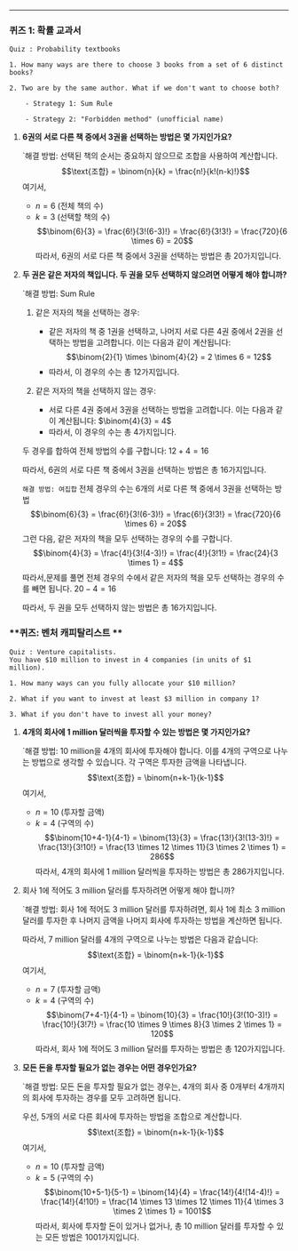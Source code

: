 
---
### **퀴즈 1: 확률 교과서**
```
Quiz : Probability textbooks

1. How many ways are there to choose 3 books from a set of 6 distinct books?

2. Two are by the same author. What if we don't want to choose both?

	- Strategy 1: Sum Rule

	- Strategy 2: "Forbidden method" (unofficial name)

```
1. **6권의 서로 다른 책 중에서 3권을 선택하는 방법은 몇 가지인가요?**
	
	`해결 방법:
	선택된 책의 순서는 중요하지 않으므로 조합을 사용하여 계산합니다. $$\text{조합} = \binom{n}{k} = \frac{n!}{k!(n-k)!}$$
	여기서,
	- $n = 6$ (전체 책의 수)
	- $k = 3$ (선택할 책의 수)$$\binom{6}{3} = \frac{6!}{3!(6-3)!} = \frac{6!}{3!3!} = \frac{720}{6 \times 6} = 20$$
	따라서, 6권의 서로 다른 책 중에서 3권을 선택하는 방법은 총 20가지입니다.

2. **두 권은 같은 저자의 책입니다. 두 권을 모두 선택하지 않으려면 어떻게 해야 합니까?**

	`해결 방법: Sum Rule
	1. 같은 저자의 책을 선택하는 경우:
	   - 같은 저자의 책 중 1권을 선택하고, 나머지 서로 다른 4권 중에서 2권을 선택하는 방법을 고려합니다. 이는 다음과 같이 계산됩니다:  $$\binom{2}{1} \times \binom{4}{2} = 2 \times 6 = 12$$
	   - 따라서, 이 경우의 수는 총 12가지입니다.
	
	2. 같은 저자의 책을 선택하지 않는 경우:
	   - 서로 다른 4권 중에서 3권을 선택하는 방법을 고려합니다. 이는 다음과 같이 계산됩니다:  $\binom{4}{3} = 4$
	   - 따라서, 이 경우의 수는 총 4가지입니다.
	
	두 경우를 합하여 전체 방법의 수를 구합니다:
	$12 + 4 = 16$
	
	따라서, 6권의 서로 다른 책 중에서 3권을 선택하는 방법은 총 16가지입니다.
	
	`해결 방법: 여집합`
	전체 경우의 수는 6개의 서로 다른 책 중에서 3권을 선택하는 방법$$\binom{6}{3} = \frac{6!}{3!(6-3)!} = \frac{6!}{3!3!} = \frac{720}{6 \times 6} = 20$$
	그런 다음, 같은 저자의 책을 모두 선택하는 경우의 수를 구합니다.$$\binom{4}{3} = \frac{4!}{3!(4-3)!} = \frac{4!}{3!1!} = \frac{24}{3 \times 1} = 4$$
	따라서,문제를 풀면 전체 경우의 수에서 같은 저자의 책을 모두 선택하는 경우의 수를 빼면 됩니다.
	$20 - 4 = 16$
	
	따라서, 두 권을 모두 선택하지 않는 방법은 총 16가지입니다.

### **퀴즈: 벤처 캐피탈리스트 **
```
Quiz : Venture capitalists.
You have $10 million to invest in 4 companies (in units of $1 million).

1. How many ways can you fully allocate your $10 million?

2. What if you want to invest at least $3 million in company 1?

3. What if you don't have to invest all your money?
```

1. **4개의 회사에 $1$ million 달러씩을 투자할 수 있는 방법은 몇 가지인가요?**

	`해결 방법:
	$10$ million을 $4$개의 회사에 투자해야 합니다. 이를 $4$개의 구역으로 나누는 방법으로 생각할 수 있습니다. 각 구역은 투자한 금액을 나타냅니다.$$\text{조합} = \binom{n+k-1}{k-1}$$
	여기서,
	- $n = 10$ (투자할 금액)
	- $k = 4$ (구역의 수)$$\binom{10+4-1}{4-1} = \binom{13}{3} = \frac{13!}{3!(13-3)!} = \frac{13!}{3!10!} = \frac{13 \times 12 \times 11}{3 \times 2 \times 1} = 286$$
	따라서, 4개의 회사에 $1$ million 달러씩을 투자하는 방법은 총 $286$가지입니다.

2. 회사 1에 적어도 $3$ million 달러를 투자하려면 어떻게 해야 합니까?

	`해결 방법:
	회사 1에 적어도 $3$ million 달러를 투자하려면, 회사 1에 최소 $3$ million 달러를 투자한 후 나머지 금액을 나머지 회사에 투자하는 방법을 계산하면 됩니다.
	
	따라서, $7$ million 달러를 $4$개의 구역으로 나누는 방법은 다음과 같습니다: $$\text{조합} = \binom{n+k-1}{k-1}$$
	여기서,
	- $n = 7$ (투자할 금액)
	- $k = 4$ (구역의 수)
$$\binom{7+4-1}{4-1} = \binom{10}{3} = \frac{10!}{3!(10-3)!} = \frac{10!}{3!7!} = \frac{10 \times 9 \times 8}{3 \times 2 \times 1} = 120$$
	따라서, 회사 1에 적어도 $3$ million 달러를 투자하는 방법은 총 $120$가지입니다.

3. **모든 돈을 투자할 필요가 없는 경우는 어떤 경우인가요?**

	`해결 방법:
	모든 돈을 투자할 필요가 없는 경우는, $4$개의 회사 중 $0$개부터 $4$개까지의 회사에 투자하는 경우를 모두 고려하면 됩니다.
	
	우선, $5$개의 서로 다른 회사에 투자하는 방법을 조합으로 계산합니다. $$\text{조합} = \binom{n+k-1}{k-1}$$
	여기서,
	- $n = 10$ (투자할 금액)
	- $k = 5$ (구역의 수)$$\binom{10+5-1}{5-1} = \binom{14}{4} = \frac{14!}{4!(14-4)!} = \frac{14!}{4!10!} = \frac{14 \times 13 \times 12 \times 11}{4 \times 3 \times 2 \times 1} = 1001$$
	따라서, 회사에 투자할 돈이 있거나 없거나, 총 $10$ million 달러를 투자할 수 있는 모든 방법은 $1001$가지입니다.